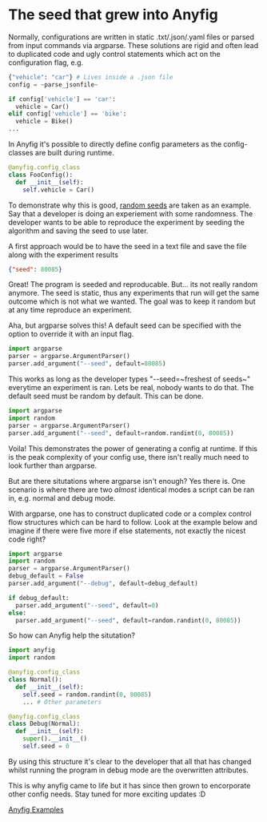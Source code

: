 # The seed that grew into Anyfig

Normally, configurations are written in static .txt/.json/.yaml files or parsed from input commands via argparse. These solutions are rigid and often lead to duplicated code and ugly control statements which act on the configuration flag, e.g.

```python
{"vehicle": "car"} # Lives inside a .json file
config = ~parse_jsonfile~

if config['vehicle'] == 'car':
  vehicle = Car()
elif config['vehicle'] == 'bike':
  vehicle = Bike()
...
```

In Anyfig it's possible to directly define config parameters as the config-classes are built during runtime.

```python
@anyfig.config_class
class FooConfig():
  def __init__(self):
    self.vehicle = Car()
```

To demonstrate why this is good, [random seeds](https://en.wikipedia.org/wiki/Random_seed) are taken as an example. Say that a developer is doing an experiement with some randomness. The developer wants to be able to reproduce the experiment by seeding the algorithm and saving the seed to use later.

A first approach would be to have the seed in a text file and save the file along with the experiment results

```json
{"seed": 80085}
```

Great! The program is seeded and reproducable. But... its not really random anymore. The seed is static, thus any experiments that run will get the same outcome which is not what we wanted. The goal was to keep it random but at any time reproduce an experiment. 

Aha, but argparse solves this! A default seed can be specified with the option to override it with an input flag.

```python
import argparse
parser = argparse.ArgumentParser()
parser.add_argument("--seed", default=80085)
```

This works as long as the developer types "--seed=\~freshest of seeds\~" everytime an experiment is ran. Lets be real, nobody wants to do that. The default seed must be random by default. This can be done.

```python
import argparse
import random
parser = argparse.ArgumentParser()
parser.add_argument("--seed", default=random.randint(0, 80085))
```

Voila! This demonstrates the power of generating a config at runtime. If this is the peak complexity of your config use, there isn't really much need to look further than argparse.

But are there situtations where argparse isn't enough? Yes there is. One scenario is where there are two *almost* identical modes a script can be ran in, e.g. normal and debug mode.

With argparse, one has to construct duplicated code or a complex control flow structures which can be hard to follow. Look at the example below and imagine if there were five more if else statements, not exactly the nicest code right?

```python
import argparse
import random
parser = argparse.ArgumentParser()
debug_default = False
parser.add_argument("--debug", default=debug_default)

if debug_default:
  parser.add_argument("--seed", default=0)
else:
  parser.add_argument("--seed", default=random.randint(0, 80085))
```

So how can Anyfig help the situtation?

```python
import anyfig
import random

@anyfig.config_class
class Normal():
  def __init__(self):
    self.seed = random.randint(0, 80085)
    ... # Other parameters

@anyfig.config_class
class Debug(Normal):
  def __init__(self):
    super().__init__()
    self.seed = 0
```

By using this structure it's clear to the developer that all that has changed whilst running the program in debug mode are the overwritten attributes.

This is why anyfig came to life but it has since then grown to encorporate other config needs. Stay tuned for more exciting updates :D

[Anyfig Examples](../anyfig#usage)
